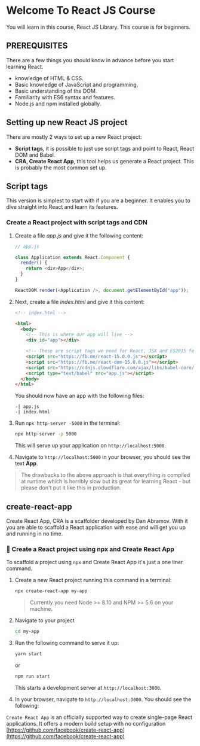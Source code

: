 # Welcome To React JS Course

You will learn in this course, React JS Library. This course is for beginners.

## PREREQUISITES

There are a few things you should know in advance before you start learning React.

- knowledge of HTML & CSS.
- Basic knowledge of JavaScript and programming.
- Basic understanding of the DOM.
- Familiarity with ES6 syntax and features.
- Node.js and npm installed globally.

## Setting up new React JS project

There are mostly 2 ways to set up a new React project:

- **Script tags**, it is possible to just use script tags and point to React, React DOM and Babel.
- **CRA, Create React App**, this tool helps us generate a React project. This is probably the most common set up.

## Script tags

This version is simplest to start with if you are a beginner. It enables you to dive straight into React and learn its features.

### Create a React project with script tags and CDN

1. Create a file _app.js_ and give it the following content:

   ```js
   // app.js

   class Application extends React.Component {
     render() {
       return <div>App</div>;
     }
   }

   ReactDOM.render(<Application />, document.getElementById("app"));
   ```

1. Next, create a file _index.html_ and give it this content:

   ```html
   <!-- index.html -->

   <html>
     <body>
       <!-- This is where our app will live -->
       <div id="app"></div>

       <!-- These are script tags we need for React, JSX and ES2015 features -->
       <script src="https://fb.me/react-15.0.0.js"></script>
       <script src="https://fb.me/react-dom-15.0.0.js"></script>
       <script src="https://cdnjs.cloudflare.com/ajax/libs/babel-core/5.8.34/browser.min.js"></script>
       <script type="text/babel" src="app.js"></script>
     </body>
   </html>
   ```

   You should now have an app with the following files:

   ```output
   -| app.js
   -| index.html
   ```

1. Run `npx http-server -5000` in the terminal:

   ```bash
   npx http-server -p 5000
   ```

   This will serve up your application on `http://localhost:5000`.

1. Navigate to `http://localhost:5000` in your browser, you should see the text **App**.

> The drawbacks to the above approach is that everything is compiled at runtime which is horribly slow but its great for learning React - but please don't put it like this in production.

## create-react-app

Create React App, CRA is a scaffolder developed by Dan Abramov. With it you are able to scaffold a React application with ease and will get you up and running in no time.

### 📌 Create a React project using npx and Create React App

To scaffold a project using `npx` and Create React App it's just a one liner command.

1. Create a new React project running this command in a terminal:

   ```bash
   npx create-react-app my-app
   ```

   > Currently you need Node >= 8.10 and NPM >= 5.6 on your machine.

1. Navigate to your project

   ```bash
   cd my-app
   ```

1. Run the following command to serve it up:

   ```bash
   yarn start
   ```

   or

   ```bash
   npm run start
   ```

   This starts a development server at `http://localhost:3000`.

1. In your browser, navigate to `http://localhost:3000`. You should see the following:

`Create React App` is an officially supported way to create single-page React applications. It offers a modern build setup with no configuration [https://github.com/facebook/create-react-app](https://github.com/facebook/create-react-app)
